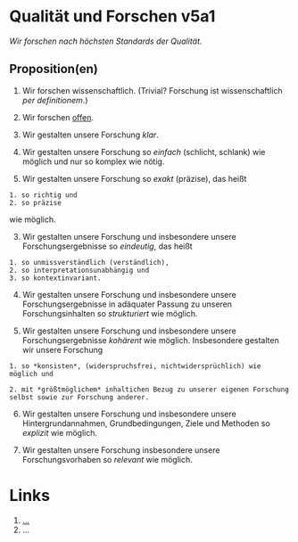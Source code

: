 <!---
   NAME - The NAME of this project is:
ethos

  FILE - The FILENAME of the current file is:
/v5a1.md

  CREATION - This project was CREATED on:
2017-01-28-16:15:00 UTC

  MODIFICATION - This project was last MODIFIED on:
2017-01-28-16:15:00 UTC

  VERSION - The current VERSION of this project is:
<git-commit-hash>-2017-01-28-16:15:00 UTC

  CREATOR(S) - This project was CREATED by:
Michael Czechowski, Martin Maga

  CONTACT - You can CONTACT the creator(s) or developer(s) of this project at:
E-Mail: mail@martinmaga.de

  COPYRIGHT - The COPYRIGHT holder of this project is:
COPYRIGHT (c) 2016 Martin Maga

  LICENSE - This project is LICENSED under the following license:
Martin Maga 2016 CC BY-SA 4.0 https://creativecommons.org

  SUBFILE – This is a SUBFILE! For more INFORMATION on this project go to:
/README.md
--->

# Qualität und Forschen v5a1
*Wir forschen nach höchsten Standards der Qualität.*

## Proposition(en)
1. Wir forschen wissenschaftlich. (Trivial? Forschung ist wissenschaftlich *per definitionem*.)

2. Wir forschen [offen](../contents/values/v4_openness.md).

3. Wir gestalten unsere Forschung *klar*.

  1. Wir gestalten unsere Forschung so *einfach* (schlicht, schlank) wie möglich und nur so komplex wie nötig.

  2. Wir gestalten unsere Forschung so *exakt* (präzise), das heißt

    1. so richtig und
    2. so präzise

  wie möglich.

  3. Wir gestalten unsere Forschung und insbesondere unsere Forschungsergebnisse so *eindeutig*, das heißt

    1. so unmissverständlich (verständlich),   
    2. so interpretationsunabhängig und
    3. so kontextinvariant.

  4. Wir gestalten unsere Forschung und insbesondere unsere Forschungsergebnisse in adäquater Passung zu unseren Forschungsinhalten so *strukturiert* wie möglich.

  5. Wir gestalten unsere Forschung und insbesondere unsere Forschungsergebnisse *kohärent* wie möglich.
  Insbesondere gestalten wir unsere Forschung

    1. so *konsisten*, (widerspruchsfrei, nichtwidersprüchlich) wie möglich und

    2. mit *größtmöglichem* inhaltichen Bezug zu unserer eigenen Forschung selbst sowie zur Forschung anderer.

  6. Wir gestalten unsere Forschung und insbesondere unsere Hintergrundannahmen, Grundbedingungen, Ziele und Methoden so *explizit* wie möglich.

  7. Wir gestalten unsere Forschung insbesondere unsere Forschungsvorhaben so *relevant* wie möglich.

# Links
  1. […](…)
  2. …
